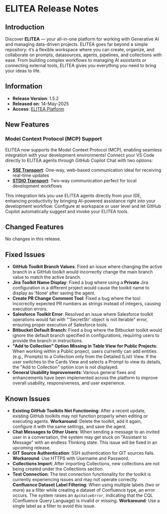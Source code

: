 # ELITEA Release Notes

## Introduction

Discover **ELITEA** — your all-in-one platform for working with Generative AI and managing data-driven projects. ELITEA goes far beyond a simple repository: it’s a flexible workspace where you can create, organize, and collaborate on prompts, datasources, agents, pipelines, and collections with ease. From building complex workflows to managing AI assistants or connecting external tools, ELITEA gives you everything you need to bring your ideas to life.

## Information

* **Release Version**: 1.5.2
* **Released on**: 14-May-2025
* **Access**: [ELITEA Platform](https://nexus.elitea.ai)

## New Features

### Model Context Protocol (MCP) Support

ELITEA now supports the Model Context Protocol (MCP), enabling seamless integration with your development environments! Connect your VS Code directly to ELITEA agents through GitHub Copilot Chat with two options:

* **[SSE Transport](https://elitea.ai/docs/how-tos/mcp-server/)**: One-way, web-based communication ideal for receiving real-time updates
* **[STDIO Transport](https://elitea.ai/docs/how-tos/mcp-server-stdio/)**: Two-way communication perfect for local development workflows

This integration lets you use ELITEA agents directly from your IDE, enhancing productivity by bringing AI-powered assistance right into your development workflow. Configure at workspace or user level and let GitHub Copilot automatically suggest and invoke your ELITEA tools.

## Changed Features

No changes in this release.

## Fixed Issues

* **GitHub Toolkit Branch Values**: Fixed an issue where changing the active branch in a GitHub toolkit would incorrectly change the main branch value to match the active branch.
* **Jira Toolkit Name Display**: Fixed a bug where using a **Private** Jira configuration in a different project would cause the toolkit name to display as 'None' after saving the agent.
* **Create PR Change Comment Tool**: Fixed a bug where the tool incorrectly expected PR numbers as strings instead of integers, causing execution errors.
* **Salesforce Toolkit Error**: Resolved an issue where Salesforce toolkit operations would fail with "'SecretStr' object is not iterable" error, ensuring proper execution of Salesforce tools.
* **Bitbucket Default Branch**: Fixed a bug where the Bitbucket toolkit would ignore the default branch specified in configurations, requiring users to provide the branch in instructions.
* **"Add to Collection" Option Missing in Table View for Public Projects**: When working within a Public project, users currently can add entities (e.g., Prompts) to a Collection only from the Detailed (List) View. If the user switches to the Cards View and selects a Prompt to view its details, the "Add to Collection" option icon is not displayed.
* **General Usability Improvements**: Various general fixes and enhancements have been implemented across the platform to improve overall usability, responsiveness, and user experience.

## Known Issues

* **Existing GitHub Toolkits Not Functioning**: After a recent update, existing GitHub toolkits may not function properly when editing or executing agents. **Workaround**: Delete the toolkit, add it again, configure it with the same settings, and save the agent.
* **Chat Messages to Other Users**: When sending a message to an invited user in a conversation, the system may get stuck on "Assistant to Message" with an endless Thinking state. This issue will be fixed in an upcoming release.
* **GIT Source Authentication**: SSH authentication for GIT sources fails. **Workaround**: Use HTTPS with Username and Password.
* **Collections Import**: After importing Collections, new collections are not being created under the Collections section.
* **Test Connection**: The test connection functionality for the toolkit is currently experiencing issues and may not operate correctly.
  **Confluence Dataset Label Filtering**: When using multiple labels (two or more) as a filter while creating a dataset of Confluence type, an error occurs. The system raises an `ApiValueError`, indicating that the CQL (Confluence Query Language) is invalid or missing. **Workaround**: Use a single label as a filter to avoid this issue.
 